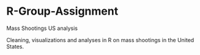 # R-Group-Assignment
Mass Shootings US analysis

Cleaning, visualizations and analyses in R on mass shootings in the United States.
